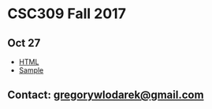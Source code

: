# CSC309 Fall 2017

## Oct 27
- [HTML](oct-27.html)
- [Sample](https://github.com/GWlodarek/csc309-teaching/tree/master/oct-27-sample)


## Contact: gregorywlodarek@gmail.com
